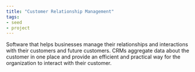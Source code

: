 ```yaml
---
title: "Customer Relationship Management"
tags:
- seed
- project
---
```


Software that helps businesses manage their relationships and interactions with their customers and future customers. CRMs aggregate data about the customer in one place and provide an efficient and practical way for the organization to interact with their customer.